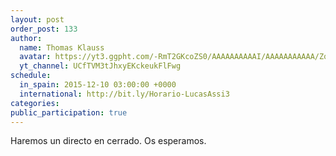```yaml
---
layout: post
order_post: 133
author:
  name: Thomas Klauss
  avatar: https://yt3.ggpht.com/-RmT2GKcoZS0/AAAAAAAAAAI/AAAAAAAAAAA/Zqd0OElb99Q/s88-c-k-no/photo.jpg
  yt_channel: UCfTVM3tJhxyEKckeukFlFwg
schedule:
  in_spain: 2015-12-10 03:00:00 +0000
  international: http://bit.ly/Horario-LucasAssi3
categories:
public_participation: true
---
```

Haremos un directo en cerrado. Os esperamos.
